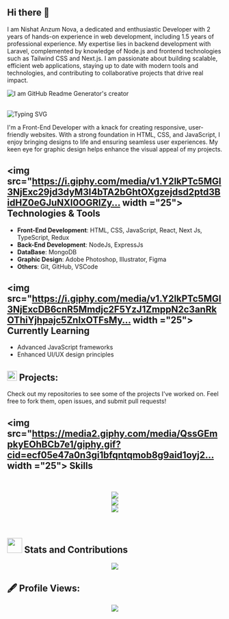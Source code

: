 ## Hi there 👋

I am Nishat Anzum Nova, a dedicated and enthusiastic Developer with 2 years of hands-on experience in  web development, including 1.5 years of professional experience. My expertise lies in backend development with Laravel, complemented by knowledge of Node.js and frontend technologies such as Tailwind CSS and Next.js. I am passionate about building scalable, efficient web applications, staying up to date with modern tools and technologies, and contributing to collaborative projects that drive real impact.

![I am GitHub Readme Generator's creator](https://i.ibb.co.com/8nS4r741/cover.png)
<br/>
<br/>
<p>
<img src="https://readme-typing-svg.demolab.com?font=Fira+Code&weight=600&size=22&pause=1000&… Frontend+Developer" alt="Typing SVG" />
</p>
<p>
I'm a Front-End Developer with a knack for creating responsive, user-friendly websites. With a strong foundation in HTML, CSS, and JavaScript, I enjoy bringing designs to life and ensuring seamless user experiences. My keen eye for graphic design helps enhance the visual appeal of my projects.
</p>
 
## <img src="https://i.giphy.com/media/v1.Y2lkPTc5MGI3NjExc29jd3dyM3I4bTA2bGhtOXgzejdsd2ptd3BidHZ0eGJuNXl0OGRlZy… width ="25"> Technologies & Tools
- **Front-End Development**: HTML, CSS, JavaScript, React, Next Js, TypeScript, Redux
- **Back-End Development**: NodeJs, ExpressJs
- **DataBase**: MongoDB 
- **Graphic Design**: Adobe Photoshop, Illustrator, Figma
- **Others**: Git, GitHub, VSCode
 
## <img src="https://i.giphy.com/media/v1.Y2lkPTc5MGI3NjExcDB6cnR5Mmdjc2F5YzJ1ZmppN2c3anRkOThiYjhpajc5ZnIxOTFsMy… width ="25">  Currently Learning
- Advanced JavaScript frameworks
- Enhanced UI/UX design principles
 
 
## <img src="https://c.tenor.com/NCRHhqkXrJYAAAAi/programmers-go-internet.gif" width="23"> Projects:
Check out my repositories to see some of the projects I've worked on. Feel free to fork them, open issues, and submit pull requests!
 
 
## <img src="https://media2.giphy.com/media/QssGEmpkyEOhBCb7e1/giphy.gif?cid=ecf05e47a0n3gi1bfqntqmob8g9aid1oyj2… width ="25"> Skills
<br>
 
<p align="center">
<img src="https://skillicons.dev/icons?i=html,css,js,tailwind" />
<br>
<img src="https://skillicons.dev/icons?i=react,mongodb,nodejs,express,firebase" />
<br>
<img src="https://skillicons.dev/icons?i=git,github,netlify,vercel,vite" />
</p>
<br>
 
## <img src="https://media.giphy.com/media/iY8CRBdQXODJSCERIr/giphy.gif" width="35"> Stats and Contributions
 
<p align="center">
<img src="https://github-readme-streak-stats.herokuapp.com/?user=moriyam-mohona&theme=vue-dark&hide_b… alt="moriyam-mohona" />
</p>
 
 
## 🖋️ Profile Views:
<p align="center"> 
<img src="https://komarev.com/ghpvc/?username=moriyam-mohona&label=Profile%20views&color=42b883&s… alt="moriyam-mohona"height="30"/>
</p>

<!--
**nishatnova/nishatnova** is a ✨ _special_ ✨ repository because its `README.md` (this file) appears on your GitHub profile.

Here are some ideas to get you started:

- 🔭 I’m currently working on ...
- 🌱 I’m currently learning ...
- 👯 I’m looking to collaborate on ...
- 🤔 I’m looking for help with ...
- 💬 Ask me about ...
- 📫 How to reach me: ...
- 😄 Pronouns: ...
- ⚡ Fun fact: ...
-->
